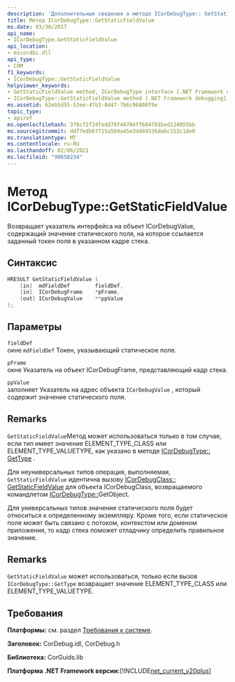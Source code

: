 ```yaml
---
description: 'Дополнительные сведения о методе ICorDebugType:: GetStaticFieldValue'
title: Метод ICorDebugType::GetStaticFieldValue
ms.date: 03/30/2017
api_name:
- ICorDebugType.GetStaticFieldValue
api_location:
- mscordbi.dll
api_type:
- COM
f1_keywords:
- ICorDebugType::GetStaticFieldValue
helpviewer_keywords:
- GetStaticFieldValue method, ICorDebugType interface [.NET Framework debugging]
- ICorDebugType::GetStaticFieldValue method [.NET Framework debugging]
ms.assetid: 62eb5d55-53ee-4fb3-8d47-7b6c96808f9e
topic_type:
- apiref
ms.openlocfilehash: 378c72f24fedd76f40704ff684781bed124055bb
ms.sourcegitcommit: ddf7edb67715a5b9a45e3dd44536dabc153c1de0
ms.translationtype: MT
ms.contentlocale: ru-RU
ms.lasthandoff: 02/06/2021
ms.locfileid: "99658234"
---
```

# <a name="icordebugtypegetstaticfieldvalue-method"></a>Метод ICorDebugType::GetStaticFieldValue

Возвращает указатель интерфейса на объект ICorDebugValue, содержащий значение статического поля, на которое ссылается заданный токен поля в указанном кадре стека.  
  
## <a name="syntax"></a>Синтаксис  
  
```cpp  
HRESULT GetStaticFieldValue (  
    [in]  mdFieldDef        fieldDef,  
    [in]  ICorDebugFrame    *pFrame,  
    [out] ICorDebugValue    **ppValue  
);  
```  
  
## <a name="parameters"></a>Параметры  

 `fieldDef`  
 окне `mdFieldDef` Токен, указывающий статическое поле.  
  
 `pFrame`  
 окне Указатель на объект ICorDebugFrame, представляющий кадр стека.  
  
 `ppValue`  
 заполняет Указатель на адрес объекта `ICorDebugValue` , который содержит значение статического поля.  
  
## <a name="remarks"></a>Remarks  

 `GetStaticFieldValue`Метод может использоваться только в том случае, если тип имеет значение ELEMENT_TYPE_CLASS или ELEMENT_TYPE_VALUETYPE, как указано в методе [ICorDebugType:: GetType](icordebugtype-gettype-method.md) .  
  
 Для неуниверсальных типов операция, выполняемая, `GetStaticFieldValue` идентична вызову [ICorDebugClass:: GetStaticFieldValue](icordebugclass-getstaticfieldvalue-method.md) для объекта ICorDebugClass, возвращаемого командлетом [ICorDebugType::](icordebugtype-getclass-method.md)GetObject.  
  
 Для универсальных типов значение статического поля будет относиться к определенному экземпляру. Кроме того, если статическое поле может быть связано с потоком, контекстом или доменом приложения, то кадр стека поможет отладчику определить правильное значение.  
  
## <a name="remarks"></a>Remarks  

 `GetStaticFieldValue` может использоваться, только если вызов `ICorDebugType::GetType` возвращает значение ELEMENT_TYPE_CLASS или ELEMENT_TYPE_VALUETYPE.  
  
## <a name="requirements"></a>Требования  

 **Платформы:** см. раздел [Требования к системе](../../get-started/system-requirements.md).  
  
 **Заголовок:** CorDebug.idl, CorDebug.h  
  
 **Библиотека:** CorGuids.lib  
  
 **Платформа .NET Framework версии:**[!INCLUDE[net_current_v20plus](../../../../includes/net-current-v20plus-md.md)]

